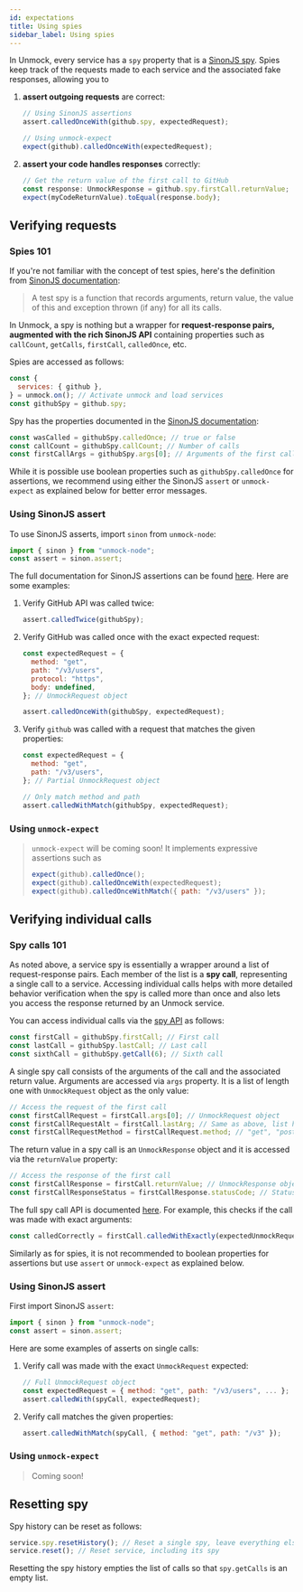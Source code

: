 ```yaml
---
id: expectations
title: Using spies
sidebar_label: Using spies
---
```


In Unmock, every service has a `spy` property that is a [SinonJS spy](https://sinonjs.org/releases/v7.4.1/spies/). Spies keep track of the requests made to each service and the associated fake responses, allowing you to

1. **assert outgoing requests** are correct:

   ```js
   // Using SinonJS assertions
   assert.calledOnceWith(github.spy, expectedRequest);

   // Using unmock-expect
   expect(github).calledOnceWith(expectedRequest);
   ```

1. **assert your code handles responses** correctly:
   ```js
   // Get the return value of the first call to GitHub
   const response: UnmockResponse = github.spy.firstCall.returnValue;
   expect(myCodeReturnValue).toEqual(response.body);
   ```

## Verifying requests

### Spies 101

If you're not familiar with the concept of test spies, here's the definition from [SinonJS documentation](https://sinonjs.org/releases/v7.4.1/spies/):

> A test spy is a function that records arguments, return value, the value of this and exception thrown (if any) for all its calls.

In Unmock, a spy is nothing but a wrapper for **request-response pairs, augmented with the rich SinonJS API** containing properties such as `callCount`, `getCalls`, `firstCall`, `calledOnce`, etc.

Spies are accessed as follows:

```js
const {
  services: { github },
} = unmock.on(); // Activate unmock and load services
const githubSpy = github.spy;
```

Spy has the properties documented in the [SinonJS documentation](https://sinonjs.org/releases/v7.4.1/spies/):

```js
const wasCalled = githubSpy.calledOnce; // true or false
const callCount = githubSpy.callCount; // Number of calls
const firstCallArgs = githubSpy.args[0]; // Arguments of the first call.
```

While it is possible use boolean properties such as `githubSpy.calledOnce` for assertions, we recommend using either the SinonJS `assert` or `unmock-expect` as explained below for better error messages.

### Using SinonJS assert

To use SinonJS asserts, import `sinon` from `unmock-node`:

```js
import { sinon } from "unmock-node";
const assert = sinon.assert;
```

The full documentation for SinonJS assertions can be found [here](https://sinonjs.org/releases/v7.4.1/assertions/). Here are some examples:

1. Verify GitHub API was called twice:

   ```js
   assert.calledTwice(githubSpy);
   ```

1. Verify GitHub was called once with the exact expected request:

   ```js
   const expectedRequest = {
     method: "get",
     path: "/v3/users",
     protocol: "https",
     body: undefined,
   }; // UnmockRequest object

   assert.calledOnceWith(githubSpy, expectedRequest);
   ```

1. Verify `github` was called with a request that matches the given properties:

   ```js
   const expectedRequest = {
     method: "get",
     path: "/v3/users",
   }; // Partial UnmockRequest object

   // Only match method and path
   assert.calledWithMatch(githubSpy, expectedRequest);
   ```

### Using `unmock-expect`

> `unmock-expect` will be coming soon! It implements expressive assertions such as
>
> ```js
> expect(github).calledOnce();
> expect(github).calledOnceWith(expectedRequest);
> expect(github).calledOnceWithMatch({ path: "/v3/users" });
> ```

## Verifying individual calls

### Spy calls 101

As noted above, a service spy is essentially a wrapper around a list of request-response pairs. Each member of the list is a **spy call**, representing a single call to a service. Accessing individual calls helps with more detailed behavior verification when the spy is called more than once and also lets you access the response returned by an Unmock service.

You can access individual calls via the [spy API](https://sinonjs.org/releases/v7.4.1/spies/) as follows:

```js
const firstCall = githubSpy.firstCall; // First call
const lastCall = githubSpy.lastCall; // Last call
const sixthCall = githubSpy.getCall(6); // Sixth call
```

A single spy call consists of the arguments of the call and the associated return value. Arguments are accessed via `args` property. It is a list of length one with `UnmockRequest` object as the only value:

```js
// Access the request of the first call
const firstCallRequest = firstCall.args[0]; // UnmockRequest object
const firstCallRequestAlt = firstCall.lastArg; // Same as above, list has one value
const firstCallRequestMethod = firstCallRequest.method; // "get", "post", "put", etc.
```

The return value in a spy call is an `UnmockResponse` object and it is accessed via the `returnValue` property:

```js
// Access the response of the first call
const firstCallResponse = firstCall.returnValue; // UnmockResponse object
const firstCallResponseStatus = firstCallResponse.statusCode; // Status code
```

The full spy call API is documented [here](https://sinonjs.org/releases/v7.4.1/spy-call/). For example, this checks if the call was made with exact arguments:

```js
const calledCorrectly = firstCall.calledWithExactly(expectedUnmockRequest); // true or false
```

Similarly as for spies, it is not recommended to boolean properties for assertions but use `assert` or `unmock-expect` as explained below.

### Using SinonJS assert

First import SinonJS `assert`:

```js
import { sinon } from "unmock-node";
const assert = sinon.assert;
```

Here are some examples of asserts on single calls:

1. Verify call was made with the exact `UnmockRequest` expected:

   ```js
   // Full UnmockRequest object
   const expectedRequest = { method: "get", path: "/v3/users", ... };
   assert.calledWith(spyCall, expectedRequest);
   ```

1. Verify call matches the given properties:

   ```js
   assert.calledWithMatch(spyCall, { method: "get", path: "/v3" });
   ```

### Using `unmock-expect`

> Coming soon!

## Resetting spy

Spy history can be reset as follows:

```js
service.spy.resetHistory(); // Reset a single spy, leave everything else intact
service.reset(); // Reset service, including its spy
```

Resetting the spy history empties the list of calls so that `spy.getCalls` is an empty list.
